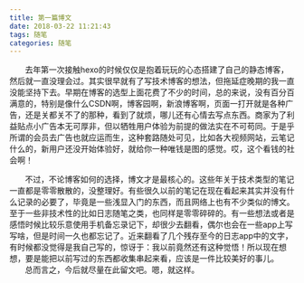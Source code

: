 ```yaml
---
title: 第一篇博文
date: 2018-03-22 11:21:43
tags: 随笔
categories: 随笔
---
```


&#160; &#160; &#160; &#160;去年第一次接触hexo的时候仅仅是抱着玩玩的心态搭建了自己的静态博客，然后就一直没理会过。其实很早就有了写技术博客的想法，但拖延症晚期的我一直没能坚持下去。早期在博客的选型上面花费了不少的时间，总的来说，没有百分百满意的，特别是像什么CSDN啊，博客园啊，新浪博客啊，页面一打开就是各种广告，还是关都关不了的那种，看到了就烦，哪儿还有心情去写点东西。商家为了利益贴点小广告本无可厚非，但以牺牲用户体验为前提的做法实在不可苟同。于是乎所谓的会员去广告也就应运而生，这种套路随处可见，比如各大视频网站，云笔记什么的，新用户还没开始体验好，就给你一种唯钱是图的感觉。哎，这个看钱的社会啊！
<!--more-->
&#160; &#160; &#160; &#160;不过，不论博客如何的选择，博文才是最核心的。这些年关于技术类型的笔记一直都是零零散散的，没整理好。有些很久以前的笔记在现在看起来其实并没有什么记录的必要了，毕竟是一些浅显入门的东西，而且网络上也有不少类似的博文。至于一些非技术性的比如日志随笔之类，也同样是零零碎碎的。有一些想法或者是感悟时候比较乐意使用手机备忘录记下，却很少去翻看，偶尔也会在一些app上写写啥，但是时间一久也都忘记了。近来翻看了几个残存至今的日志app中的文字，有时候都没觉得是我自己写的，惊讶于：我以前竟然还有这种觉悟！所以现在想想，要是能把以前写过的东西都收集串起来看，应该是一件比较美好的事儿。  
&#160; &#160; &#160; &#160;总而言之，今后就尽量在此留文吧。嗯，就这样。